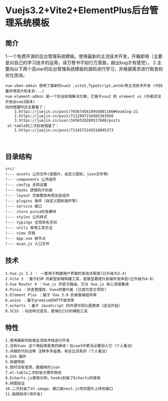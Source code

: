 # Vuejs3.2+Vite2+ElementPlus后台管理系统模板

## 简介

1.一个免费开源的后台管理系统模板。使用最新的主流技术开发，开箱即用（主要是对自己的学习技术的运用，读万卷书不如行万里路，敲出bug才有感觉）。
2.主要向以下两个高star的后台管理系统模板的源码进行学习，并根据需求进行取舍和优化改进。

```
vue-vben-admin 使用了最新的vue3 ,vite2,TypeScript,antdv等主流技术开发 (代码量非常庞大和复杂...)
vue-element-admin 是一个后台前端解决方案，它基于vuu2 和 element ui (作者还没开发出vue3版本)
同时搭建时还主要看了：
    1.https://juejin.cn/post/7036745610954801166#heading-21
    2.https://juejin.cn/post/7112997234505383950
    3.https://juejin.cn/user/3456520289517608/posts
 el-table的二次封装借鉴了：
    1.https://juejin.cn/post/7114572243518095373 
```

<br/>

## 目录结构

```
src/
!--- assets 公共文件(放图片，自定义图标，json文件等）
!--- components 公共组件
!--- config 全局设置 
!--- hooks 逻辑钩子封装
!--- layout 页面整体布局及各组件
!--- plugins 插件（自定义图标插件等)
!--- service 接口
!--- store pinia的各模块
!--- styles 公共样式
!--- typings 全局命名空间
!--- utils 常用工具方法
!--- view 页面
!--- App.vue 根节点
!--- mian.js 入口文件
```

## 技术

```
1.Vue.js 3.2 ： 一套用于构建用户界面的渐进式框架(已升级为3.4)
2.Vite 3 ：基于ESM 的新型前端构建工具，能够显著提升前端开发体验(已升级为4.0)
3.Vue Router 4 ：Vue.js 的官方路由。它与 Vue.js 核心深度集成
4.Pinia ：状态管理库，Vuex的替代者 (已成为官方项目)
5.Element Plus ：基于 Vue 3.0 的桌面端组件库
6.axios ：基于promise的HTTP请求库
7.echarts ：基于 JavaScript 的开源可视化图表库（还没开始）
8.SCSS ：动态样式语言，是强化CSS的辅助工具
```

## 特性

```
1.使用最新的前端主流技术栈进行开发
2.没有Vuex 这个用起来是真的麻烦！在vue3中更没必要加入它（个人看法）
3.详细的代码注释 注释多多益善，有总比没有好（个人看法）
4.SVG 插件
5.快捷导航
6.暂时没有登录，数据用的json
7.el-table二次封装方便你我他
8.Echarts.js使用示例，hooks封装了Echarts的使用
9.拼图验证
10.二次封装了el-image，接口是nest.js写的图片上传的接口
11.拖拽排序(待开发)
```
